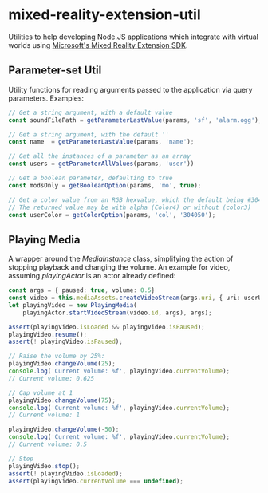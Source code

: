 # mixed-reality-extension-util

Utilities to help developing Node.JS applications which integrate with virtual worlds
using [Microsoft's Mixed Reality Extension SDK](https://www.npmjs.com/package/@microsoft/mixed-reality-extension-sdk).

## Parameter-set Util

Utility functions for reading arguments passed to the application via query parameters. Examples:

```typescript
// Get a string argument, with a default value
const soundFilePath = getParameterLastValue(params, 'sf', 'alarm.ogg');

// Get a string argument, with the default ''
const name  = getParameterLastValue(params, 'name');

// Get all the instances of a parameter as an array
const users = getParameterAllValues(params, 'user'))

// Get a boolean parameter, defaulting to true
const modsOnly = getBooleanOption(params, 'mo', true);

// Get a color value from an RGB hexvalue, which the default being #304050
// The returned value may be with alpha (Color4) or without (color3)
const userColor = getColorOption(params, 'col', '304050');
```

## Playing Media

A wrapper around the *MediaInstance* class, simplifying the action of stopping playback and changing the volume.
An example for video, assuming *playingActor* is an actor already defined: 

```typescript
const args = { paused: true, volume: 0.5}
const video = this.mediaAssets.createVideoStream(args.uri, { uri: userUri });
let playingVideo = new PlayingMedia(
    playingActor.startVideoStream(video.id, args), args);

assert(playingVideo.isLoaded && playingVideo.isPaused);
playingVideo.resume();
assert(! playingVideo.isPaused);

// Raise the volume by 25%:
playingVideo.changeVolume(25);
console.log('Current volume: %f', playingVideo.currentVolume);
// Current volume: 0.625

// Cap volume at 1
playingVideo.changeVolume(75);
console.log('Current volume: %f', playingVideo.currentVolume);
// Current volume: 1

playingVideo.changeVolume(-50);
console.log('Current volume: %f', playingVideo.currentVolume);
// Current volume: 0.5

// Stop
playingVideo.stop();
assert(! playingVideo.isLoaded);
assert(playingVideo.currentVolume === undefined);
```
